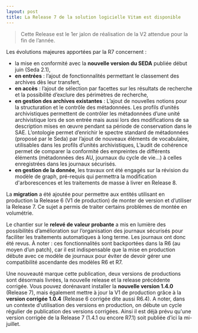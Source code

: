 ```yaml
---
layout: post
title: La Release 7 de la solution logicielle Vitam est disponible
---
```


> Cette Release est le 1er jalon de réalisation de la V2 attendue pour la fin de l’année.


Les évolutions majeures apportées par la R7 concernent : 
* la mise en conformité avec la **nouvelle version du SEDA** publiée début juin (Seda 2.1),
* **en entrées** : l’ajout de fonctionnalités permettant le classement des archives dès leur transfert,
* **en accès** :  l’ajout de sélection par facettes sur les résultats de recherche et la possibilité d’exclure des périmètres de recherche,
* **en gestion des archives existantes** : 
L’ajout de nouvelles notions pour la structuration et le contrôle des métadonnées. Les profils d’unités archivistiques permettent de contrôler les métadonnées d’une unité archivistique lors de son entrée mais aussi lors des modifications de sa description mises en œuvre pendant sa période de conservation dans le SAE. L’ontologie permet d’enrichir le spectre standard de métadonnées (proposé par le Seda) par l’ajout de nouveaux éléments de vocabulaire, utilisables dans les profils d’unités archivistiques,
L’audit de cohérence permet de comparer la conformité des empreintes de différents éléments (métadonnées des AU, journaux du cycle de vie...) à celles enregistrées dans les journaux sécurisés.
* **en gestion de la donnée**, les travaux ont été engagés sur la révision du modèle de graph, pré-requis qui permettra la modification d'arborescences et les traitements de masse à livrer en Release 8. 


La **migration** a été ajoutée pour permettre aux entités utilisant en production la Release 6 (V1 de production) de monter de version et d’utiliser la Release 7. Ce sujet a permis de traiter certains problèmes de montée en volumétrie. 


Le chantier sur le **relevé de valeur probante** a mis en lumière des possibilités d’amélioration sur l’organisation des journaux sécurisés pour faciliter les traitements automatiques à long terme. Les journaux ont donc été revus. À noter : ces fonctionnalités sont backportées dans la R6 (au moyen d’un patch), car il est indispensable que la mise en production débute avec ce modèle de journaux pour éviter de devoir gérer une compatibilité ascendante des modèles R6 et R7.


Une nouveauté marque cette publication, deux versions de productions sont désormais livrées, la nouvelle release et la release précédente corrigée. Vous pouvez dorénavant installer la **nouvelle version 1.4.0** (Release 7), mais également mettre à jour la V1 de production grâce à la **version corrigée 1.0.4** (Release 6 corrigée dite aussi R6.4). 
A noter, dans un contexte d'utilisation des versions en production, on débute un cycle régulier de publication des versions corrigées. Ainsi il est déjà prévu qu'une version corrigée de la Release 7 (1.4.1 ou encore R7.1) soit publiée d’ici la mi-juillet.